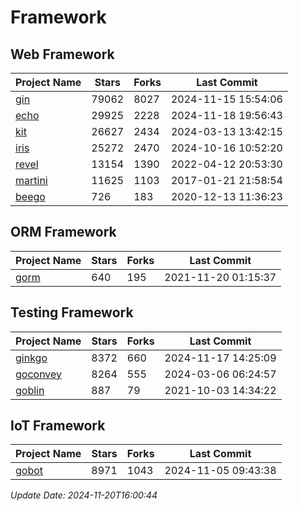 # Framework

## Web Framework
| Project Name | Stars | Forks | Last Commit |
| ------------ | ----- | ----- | ----------- |
| [gin](https://github.com/gin-gonic/gin) | 79062 | 8027 | 2024-11-15 15:54:06 |
| [echo](https://github.com/labstack/echo) | 29925 | 2228 | 2024-11-18 19:56:43 |
| [kit](https://github.com/go-kit/kit) | 26627 | 2434 | 2024-03-13 13:42:15 |
| [iris](https://github.com/kataras/iris) | 25272 | 2470 | 2024-10-16 10:52:20 |
| [revel](https://github.com/revel/revel) | 13154 | 1390 | 2022-04-12 20:53:30 |
| [martini](https://github.com/go-martini/martini) | 11625 | 1103 | 2017-01-21 21:58:54 |
| [beego](https://github.com/astaxie/beego) | 726 | 183 | 2020-12-13 11:36:23 |

## ORM Framework
| Project Name | Stars | Forks | Last Commit |
| ------------ | ----- | ----- | ----------- |
| [gorm](https://github.com/jinzhu/gorm) | 640 | 195 | 2021-11-20 01:15:37 |

## Testing Framework
| Project Name | Stars | Forks | Last Commit |
| ------------ | ----- | ----- | ----------- |
| [ginkgo](https://github.com/onsi/ginkgo) | 8372 | 660 | 2024-11-17 14:25:09 |
| [goconvey](https://github.com/smartystreets/goconvey) | 8264 | 555 | 2024-03-06 06:24:57 |
| [goblin](https://github.com/franela/goblin) | 887 | 79 | 2021-10-03 14:34:22 |

## IoT Framework
| Project Name | Stars | Forks | Last Commit |
| ------------ | ----- | ----- | ----------- |
| [gobot](https://github.com/hybridgroup/gobot) | 8971 | 1043 | 2024-11-05 09:43:38 |

*Update Date: 2024-11-20T16:00:44*
